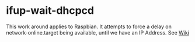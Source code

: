 # ifup-wait-dhcpcd
This work around applies to Raspbian. It attempts to force a delay on network-online.target being available, until we have an IP Address.
See [Wiki](https://github.com/mhightower83/ifup-wait-dhcp/wiki)
